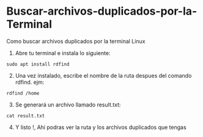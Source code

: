 # Buscar-archivos-duplicados-por-la-Terminal
Como buscar archivos duplicados por la terminal Linux

1. Abre tu terminal e instala lo siguiente:
```
sudo apt install rdfind
```
2. Una vez instalado, escribe el nombre de la ruta despues del comando rdfind. ejm:
```
rdfind /home
```
3. Se generará un archivo llamado result.txt:
```
cat result.txt
```
4. Y listo !, Ahi podras ver la ruta y los archivos duplicados que tengas
